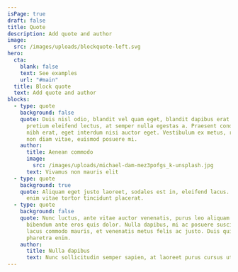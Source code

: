 ```yaml
---
isPage: true
draft: false
title: Quote
description: Add quote and author
image:
  src: /images/uploads/blockquote-left.svg
hero:
  cta:
    blank: false
    text: See examples
    url: "#main"
  title: Block quote
  text: Add quote and author
blocks:
  - type: quote
    background: false
    quote: Duis nisl odio, blandit vel quam eget, blandit dapibus erat. Nullam
      pretium eleifend lectus, at semper nulla egestas a. Praesent condimentum
      nibh erat, eget interdum nisi auctor eget. Vestibulum ex metus, rhoncus
      non diam vitae, euismod posuere mi.
    author:
      title: Aenean commodo
      image:
        src: /images/uploads/michael-dam-mez3pofgs_k-unsplash.jpg
      text: Vivamus non mauris elit
  - type: quote
    background: true
    quote: Aliquam eget justo laoreet, sodales est in, eleifend lacus. Aenean eget
      enim vitae tortor tincidunt placerat.
  - type: quote
    background: false
    quote: Nunc luctus, ante vitae auctor venenatis, purus leo aliquam dui, ac
      bibendum ante eros quis dolor. Nulla dapibus, mi ac posuere suscipit, erat
      lacus commodo mauris, et venenatis metus felis ac justo. Duis quis
      pharetra enim.
    author:
      title: Nulla dapibus
      text: Nunc sollicitudin semper sapien, at laoreet purus cursus ut.
---
```


